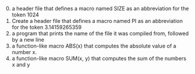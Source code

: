 
0. a header file that defines a macro named SIZE as an abbreviation for the token 1024
1. Create a header file that defines a macro named PI as an abbreviation for the token 3.14159265359
2. a program that prints the name of the file it was compiled from, followed by a new line
3. a function-like macro ABS(x) that computes the absolute value of a number x.
4. a function-like macro SUM(x, y) that computes the sum of the numbers x and y

